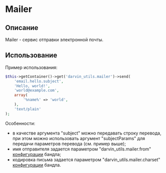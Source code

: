 Mailer
======

## Описание

Mailer - сервис отправки электронной почты.

## Использование

Пример использования:

```php
$this->getContainer()->get('darvin_utils.mailer')->send(
    'email.hello.subject',
    'Hello, world!',
    'world@example.com',
    array(
        '%name%' => 'world',
    ),
    'text/plain'
);
```

Особенности:

- в качестве аргумента "subject" можно передавать строку перевода, при этом можно использовать аргумент "subjectParams"
 для передачи параметров перевода (см. пример выше);
- имя отправителя задается параметром "darvin_utils.mailer.from" [конфигурации](reference/configuration.md) бандла;
- кодировка письма задается параметром "darvin_utils.mailer.charset" [конфигурации](reference/configuration.md) бандла.
